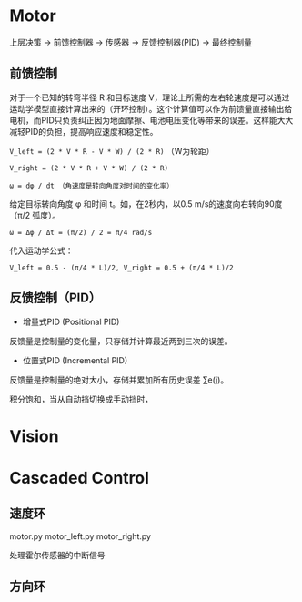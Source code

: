 # Motor

上层决策 -> 前馈控制器 -> 传感器 -> 反馈控制器(PID) -> 最终控制量

## 前馈控制

对于一个已知的转弯半径 R 和目标速度 V，理论上所需的左右轮速度是可以通过运动学模型直接计算出来的（开环控制）。这个计算值可以作为前馈量直接输出给电机，而PID只负责纠正因为地面摩擦、电池电压变化等带来的误差。这样能大大减轻PID的负担，提高响应速度和稳定性。

`V_left = (2 * V * R - V * W) / (2 * R)` （W为轮距）

`V_right = (2 * V * R + V * W) / (2 * R)`

`ω = dφ / dt （角速度是转向角度对时间的变化率）`

给定目标转向角度 φ 和时间 t。如，在2秒内，以0.5 m/s的速度向右转向90度（π/2 弧度）。

`ω = Δφ / Δt = (π/2) / 2 = π/4 rad/s`

代入运动学公式：

`V_left = 0.5 - (π/4 * L)/2, V_right = 0.5 + (π/4 * L)/2`

## 反馈控制（PID）

- 增量式PID (Positional PID)

反馈量是控制量的变化量，只存储并计算最近两到三次的误差。

- 位置式PID (Incremental PID)

反馈量是控制量的绝对大小，存储并累加所有历史误差 ∑e(j)。

积分饱和，当从自动挡切换成手动挡时，

# Vision



# Cascaded Control



## 速度环

motor.py
motor_left.py
motor_right.py

处理霍尔传感器的中断信号

## 方向环